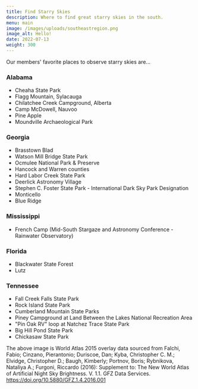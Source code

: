 ```yaml
---
title: Find Starry Skies
description: Where to find great starry skies in the south.
menu: main
image: /images/uploads/southeastregion.png
image_alt: Hello!
date: 2022-07-13
weight: 300
---
```

Our members' favorite places to observe starry skies are...

### Alabama

* Cheaha State Park
* Flagg Mountain, Sylacauga
* Chilatchee Creek Campground, Alberta
* Camp McDowell, Nauvoo 
* Pine Apple  
* Moundville Archaeological Park

### Georgia

* Brasstown Blad
* Watson Mill Bridge State Park
* Ocmulee National Park & Preserve
* Hancock and Warren counties
* Hard Labor Creek State Park
* Deerlick Astronomy Village
* Stephen C. Foster State Park - International Dark Sky Park Designation
* Monticello
* Blue Ridge

### Mississippi

* French Camp (Mid-South Stargaze and Astronomy Conference - Rainwater Observatory)

### Florida

* Blackwater State Forest
* Lutz

### Tennessee

* Fall Creek Falls State Park
* Rock Island State Park
* Cumberland Mountain State Parks
* Piney Campground at Land Between the Lakes National Recreation Area
* "Pin Oak RV" loop at Natchez Trace State Park
* Big Hill Pond State Park
* Chickasaw State Park

The above image is World Atlas 2015 overlay data sourced from Falchi, Fabio; Cinzano, Pierantonio; Duriscoe, Dan; Kyba, Christopher C. M.; Elvidge, Christopher D.; Baugh, Kimberly; Portnov, Boris; Rybnikova, Nataliya A.; Furgoni, Riccardo (2016): Supplement to: The New World Atlas of Artificial Night Sky Brightness. V. 1.1. GFZ Data Services. https://doi.org/10.5880/GFZ.1.4.2016.001